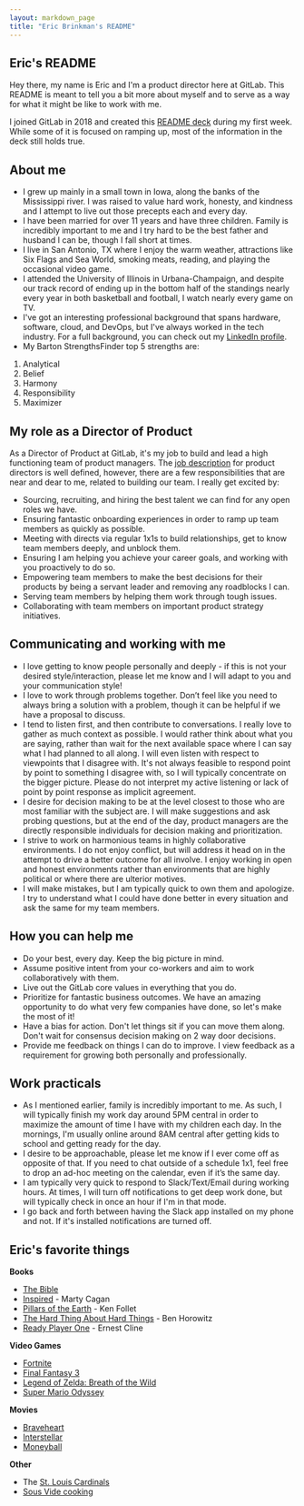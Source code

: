 ```yaml
---
layout: markdown_page
title: "Eric Brinkman's README"
---
```


## Eric's README

Hey there, my name is Eric and I'm a product director here at GitLab. This README is meant to tell you a bit more about myself and to serve as a way for what it might be like to work with me.

I joined GitLab in 2018 and created this [README deck](https://docs.google.com/presentation/d/1uZQZ-UAPcQacKAfomIL_Znk3_OUAYODFuQgJtGxRyQY/edit#slide=id.g2823c3f9ca_0_30) during my first week. While some of it is focused on ramping up, most of the information in the deck still holds true.

## About me

* I grew up mainly in a small town in Iowa, along the banks of the Mississippi river. I was raised to value hard work, honesty, and kindness and I attempt to live out those precepts each and every day.
* I have been married for over 11 years and have three children. Family is incredibly important to me and I try hard to be the best father and husband I can be, though I fall short at times.
* I live in San Antonio, TX where I enjoy the warm weather, attractions like Six Flags and Sea World, smoking meats, reading, and playing the occasional video game.
* I attended the University of Illinois in Urbana-Champaign, and despite our track record of ending up in the bottom half of the standings nearly every year in both basketball and football, I watch nearly every game on TV.
* I've got an interesting professional background that spans hardware, software, cloud, and DevOps, but I've always worked in the tech industry. For a full background, you can check out my [LinkedIn profile](https://www.linkedin.com/in/ericbrinkman/).
* My Barton StrengthsFinder top 5 strengths are:
1. Analytical
1. Belief
1. Harmony
1. Responsibility
1. Maximizer


## My role as a Director of Product

As a Director of Product at GitLab, it's my job to build and lead a high functioning team of product managers. The [job description](https://about.gitlab.com/job-families/product/director-of-product/) for product directors is well defined, however, there are a few responsibilities that are near and dear to me, related to building our team. I really get excited by:

* Sourcing, recruiting, and hiring the best talent we can find for any open roles we have.
* Ensuring fantastic onboarding experiences in order to ramp up team members as quickly as possible.
* Meeting with directs via regular 1x1s to build relationships, get to know team members deeply, and unblock them.
* Ensuring I am helping you achieve your career goals, and working with you proactively to do so.
* Empowering team members to make the best decisions for their products by being a servant leader and removing any roadblocks I can.
* Serving team members by helping them work through tough issues.
* Collaborating with team members on important product strategy initiatives.

## Communicating and working with me

* I love getting to know people personally and deeply - if this is not your desired style/interaction, please let me know and I will adapt to you and your communication style!
* I love to work through problems together. Don’t feel like you need to always bring a solution with a problem, though it can be helpful if we have a proposal to discuss.
* I tend to listen first, and then contribute to conversations. I really love to gather as much context as possible. I would rather think about what you are saying, rather than wait for the next available space where I can say what I had planned to all along. I will even listen with respect to viewpoints that I disagree with. It's not always feasible to respond point by point to something I disagree with, so I will typically concentrate on the bigger picture. Please do not interpret my active listening or lack of point by point response as implicit agreement.
* I desire for decision making to be at the level closest to those who are most familiar with the subject are. I will make suggestions and ask probing questions, but at the end of the day, product managers are the directly responsible individuals for decision making and prioritization.
* I strive to work on harmonious teams in highly collaborative environments. I do not enjoy conflict, but will address it head on in the attempt to drive a better outcome for all involve. I enjoy working in open and honest environments rather than environments that are highly political or where there are ulterior motives.
* I will make mistakes, but I am typically quick to own them and apologize. I try to understand what I could have done better in every situation and ask the same for my team members.

## How you can help me

* Do your best, every day. Keep the big picture in mind.
* Assume positive intent from your co-workers and aim to work collaboratively with them.
* Live out the GitLab core values in everything that you do.
* Prioritize for fantastic business outcomes. We have an amazing opportunity to do what very few companies have done, so let's make the most of it!
* Have a bias for action. Don't let things sit if you can move them along. Don't wait for consensus decision making on 2 way door decisions.
* Provide me feedback on things I can do to improve. I view feedback as a requirement for growing both personally and professionally.

## Work practicals

* As I mentioned earlier, family is incredibly important to me. As such, I will typically finish my work day around 5PM central in order to maximize the amount of time I have with my children each day. In the mornings, I'm usually online around 8AM central after getting kids to school and getting ready for the day.
* I desire to be approachable, please let me know if I ever come off as opposite of that. If you need to chat outside of a schedule 1x1, feel free to drop an ad-hoc meeting on the calendar, even if it’s the same day.
* I am typically very quick to respond to Slack/Text/Email during working hours. At times, I will turn off notifications to get deep work done, but will typically check in once an hour if I'm in that mode.
* I go back and forth between having the Slack app installed on my phone and not. If it's installed notifications are turned off.

## Eric's favorite things

**Books**
* [The Bible](https://www.amazon.com/Thinline-Bonded-Leather-Letter-Comfort/dp/031044876X/ref=sr_1_3?keywords=the+bible+niv&qid=1573590339&sr=8-3)
* [Inspired](https://www.amazon.com/INSPIRED-Create-Tech-Products-Customers/dp/1119387507/ref=sr_1_1?keywords=inspired+book&qid=1573590356&sr=8-1) - Marty Cagan
* [Pillars of the Earth](https://www.amazon.com/Pillars-Deluxe-Oprahs-Follett-2007-11-14/dp/B01FEKD9HQ/ref=sr_1_3?keywords=pillars+of+the+earth&qid=1573590375&sr=8-3) - Ken Follet
* [The Hard Thing About Hard Things](https://www.amazon.com/Hard-Thing-About-Things-Building/dp/B00I0A6HUO/ref=sr_1_1?crid=2VXC43S4KCW32&keywords=hard+thing+about+hard+things+book&qid=1573590391&sprefix=hard+thing+abou%2Caps%2C171&sr=8-1) - Ben Horowitz
* [Ready Player One](https://www.amazon.com/Ready-Player-One/dp/B005HG7BWC/ref=sr_1_3?keywords=ready+player+one&link_code=qs&qid=1573590547&sr=8-3) - Ernest Cline

**Video Games**
* [Fortnite](https://www.epicgames.com/fortnite)
* [Final Fantasy 3](https://en.wikipedia.org/wiki/Final_Fantasy_VI)
* [Legend of Zelda: Breath of the Wild](https://www.amazon.com/Legend-Zelda-Breath-Wild-Nintendo-Switch/dp/B01MS6MO77/ref=sr_1_2?keywords=breath+of+the+wild&qid=1573590591&sr=8-2)
* [Super Mario Odyssey](https://www.amazon.com/Super-Mario-Odyssey-Nintendo-Switch/dp/B01MUA0D2A/ref=sr_1_2?crid=VQ06PWJDDHPP&keywords=super+mario+odyssey&qid=1573590622&sprefix=super+mario+odyssey%2Caps%2C196&sr=8-2)

**Movies**
* [Braveheart](https://www.amazon.com/Braveheart-Gladiator-Double-Feature-Blu-ray/dp/B06XGRB8KM/ref=sr_1_3?keywords=braveheart&qid=1573590684&sr=8-3)
* [Interstellar](https://www.amazon.com/Interstellar-Matthew-McConaughey/dp/B00TU9UFTS/ref=sr_1_1?keywords=interstellar&qid=1573590722&sr=8-1)
* [Moneyball](https://www.amazon.com/Moneyball-Brad-Pitt/dp/B006IMY5ZU/ref=sr_1_1?keywords=moneyball&qid=1573590741&sr=8-1)

**Other**
* The [St. Louis Cardinals](https://www.mlb.com/cardinals)
* [Sous Vide cooking](https://anovaculinary.com/)

